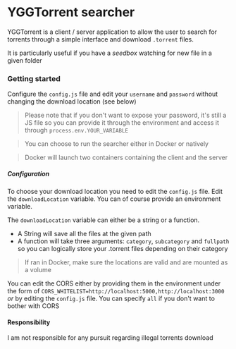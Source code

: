 # YGGTorrent searcher

YGGTorrent is a client / server application to allow the user to search for torrents through a simple interface and download `.torrent` files.

It is particularly useful if you have a _seedbox_ watching for new file in a given folder

### Getting started

Configure the `config.js` file and edit your `username` and `password` without changing the download location (see below)

> Please note that if you don't want to expose your password, it's still a JS file so you can provide it through the environment and access it through `process.env.YOUR_VARIABLE`

> You can choose to run the searcher either in Docker or natively

> Docker will launch two containers containing the client and the server

##### Configuration

To choose your download location you need to edit the `config.js` file.
Edit the `downloadLocation` variable. You can of course provide an environment variable.

The `downloadLocation` variable can either be a string or a function.
 - A String will save all the files at the given path
 - A function will take three arguments: `category`, `subcategory` and `fullpath` so you can logically store your .torrent files depending on their category

> If ran in Docker, make sure the locations are valid and are mounted as a volume

You can edit the CORS either by providing them in the environment under the form of `CORS_WHITELIST=http://localhost:5000,http://localhost:3000` _or_ by editing the `config.js` file.
You can specify `all` if you don't want to bother with CORS


#### Responsibility

I am not responsible for any pursuit regarding illegal torrents download